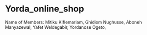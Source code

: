 # Yorda_online_shop

Name of Members:
  Mitiku Kiflemariam, 
  Ghidiom Nughusse, 
  Aboneh Manyazewal, 
  Yafet Weldegabir, 
  Yordanose Ogeto, 
  

